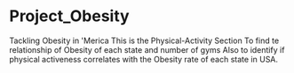 # Project_Obesity
Tackling Obesity in 'Merica
This is the Physical-Activity Section
To find te relationship of Obesity of each state and number of gyms
Also to identify if physical activeness correlates with the Obesity rate of each state in USA. 
